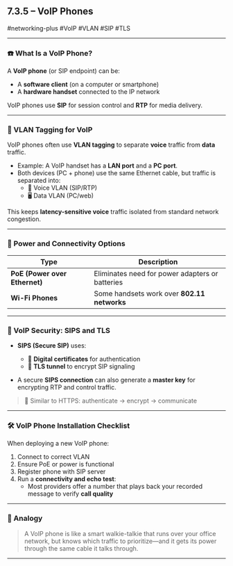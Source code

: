 ## 7.3.5 – VoIP Phones  
#networking-plus #VoIP #VLAN #SIP #TLS

---

### ☎️ What Is a VoIP Phone?

A **VoIP phone** (or SIP endpoint) can be:
- A **software client** (on a computer or smartphone)
- A **hardware handset** connected to the IP network

VoIP phones use **SIP** for session control and **RTP** for media delivery.

---

### 🧱 VLAN Tagging for VoIP

VoIP phones often use **VLAN tagging** to separate **voice** traffic from **data** traffic.  
- Example: A VoIP handset has a **LAN port** and a **PC port**.
- Both devices (PC + phone) use the same Ethernet cable, but traffic is separated into:
  - 📢 Voice VLAN (SIP/RTP)
  - 🖥 Data VLAN (PC/web)

This keeps **latency-sensitive voice** traffic isolated from standard network congestion.

---

### 🔌 Power and Connectivity Options

| Type                    | Description                                 |
|-------------------------|---------------------------------------------|
| **PoE (Power over Ethernet)** | Eliminates need for power adapters or batteries |
| **Wi-Fi Phones**            | Some handsets work over **802.11 networks** |

---

### 🔐 VoIP Security: SIPS and TLS

- **SIPS (Secure SIP)** uses:
  - 🔐 **Digital certificates** for authentication
  - 🔐 **TLS tunnel** to encrypt SIP signaling

- A secure **SIPS connection** can also generate a **master key** for encrypting RTP and control traffic.

> 🧠 Similar to HTTPS: authenticate → encrypt → communicate

---

### 🛠 VoIP Phone Installation Checklist

When deploying a new VoIP phone:
1. Connect to correct VLAN
2. Ensure PoE or power is functional
3. Register phone with SIP server
4. Run a **connectivity and echo test**:
   - Most providers offer a number that plays back your recorded message to verify **call quality**

---

### 🧠 Analogy

> A VoIP phone is like a smart walkie-talkie that runs over your office network, but knows which traffic to prioritize—and it gets its power through the same cable it talks through.

---

